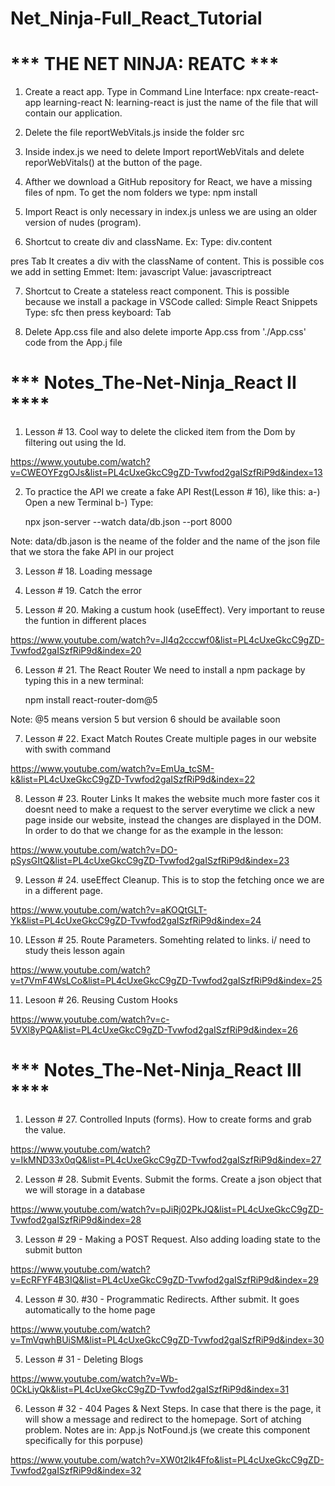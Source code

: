 # Net_Ninja-Full_React_Tutorial

# *** THE NET NINJA: REATC ***

1. Create a react app. Type in Command Line Interface:
npx create-react-app learning-react
N: learning-react is just the name of the file that will contain our application.

2. Delete the file reportWebVitals.js inside the folder src

3. Inside index.js we need to delete Import reportWebVitals and delete reporWebVitals() at the button of the page.

4. Afther we download a GitHub repository for React, we have a missing files of npm. To get the nom folders we type:
npm install

5. Import React is only necessary in index.js unless we are using an older version of nudes (program).


6. Shortcut to create div and className. Ex:
Type:
div.content 

pres Tab
It creates a div with the className of content. This is possible cos we add in setting Emmet:
Item: javascript
Value: javascriptreact


7. Shortcut to Create a stateless react component. This is possible because we install a package in VSCode called: Simple React Snippets 
Type: 
sfc 
then press keyboard: Tab

8. Delete App.css file and also delete importe App.css from './App.css' code from the App.j file

# *** Notes_The-Net-Ninja_React II ****

1. Lesson # 13. Cool way to delete the clicked item from the Dom by filtering out using the Id.

https://www.youtube.com/watch?v=CWEOYFzgOJs&list=PL4cUxeGkcC9gZD-Tvwfod2gaISzfRiP9d&index=13

2. To practice the API we create a fake API Rest(Lesson # 16), like this:
a-) Open a new Terminal
b-) Type:

	npx json-server --watch data/db.json --port 8000

Note: data/db.jason is the neame of the folder and the name of the json file that we stora the fake API in our project

3. Lesson # 18. Loading message

4. Lesson # 19. Catch the error

5. Lesson # 20. Making a custum hook (useEffect). Very important to reuse the funtion in different places

https://www.youtube.com/watch?v=Jl4q2cccwf0&list=PL4cUxeGkcC9gZD-Tvwfod2gaISzfRiP9d&index=20

6. Lesson # 21.  The React Router
We need to install a npm package by typing this in a new terminal:

	npm install react-router-dom@5

Note: @5 means version 5 but version 6 should be available soon

7. Lesson # 22. Exact Match Routes
Create multiple pages in our website with swith command

https://www.youtube.com/watch?v=EmUa_tcSM-k&list=PL4cUxeGkcC9gZD-Tvwfod2gaISzfRiP9d&index=22

8. Lesson # 23. Router Links
It makes the website much more faster cos it doesnt need to make a request to the server everytime we click a new page inside our website, instead the changes are displayed in the DOM. In order to do that we change <a> for <links> as the example in the lesson:

https://www.youtube.com/watch?v=DO-pSysGItQ&list=PL4cUxeGkcC9gZD-Tvwfod2gaISzfRiP9d&index=23

9. Lesson # 24. useEffect Cleanup.
This is to stop the fetching once we are in a different page.

https://www.youtube.com/watch?v=aKOQtGLT-Yk&list=PL4cUxeGkcC9gZD-Tvwfod2gaISzfRiP9d&index=24


10. LEsson # 25. Route Parameters. Somehting related to links. i/ need to study theis lesson again

https://www.youtube.com/watch?v=t7VmF4WsLCo&list=PL4cUxeGkcC9gZD-Tvwfod2gaISzfRiP9d&index=25


11. Lesoon # 26. Reusing Custom Hooks

https://www.youtube.com/watch?v=c-5VXl8yPQA&list=PL4cUxeGkcC9gZD-Tvwfod2gaISzfRiP9d&index=26

# *** Notes_The-Net-Ninja_React III ****

1. Lesson # 27. Controlled Inputs (forms). How to create forms and grab the value.

https://www.youtube.com/watch?v=IkMND33x0qQ&list=PL4cUxeGkcC9gZD-Tvwfod2gaISzfRiP9d&index=27

2. Lesson # 28. Submit Events. Submit the forms. Create a json object that we will storage in a database

https://www.youtube.com/watch?v=pJiRj02PkJQ&list=PL4cUxeGkcC9gZD-Tvwfod2gaISzfRiP9d&index=28

3. Lesson # 29 - Making a POST Request. Also adding loading state to the submit button

https://www.youtube.com/watch?v=EcRFYF4B3IQ&list=PL4cUxeGkcC9gZD-Tvwfod2gaISzfRiP9d&index=29

4. Lesson # 30. #30 - Programmatic Redirects. Afther submit. It goes automatically to the home page

https://www.youtube.com/watch?v=TmVqwhBUiSM&list=PL4cUxeGkcC9gZD-Tvwfod2gaISzfRiP9d&index=30

5. Lesson # 31 - Deleting Blogs

https://www.youtube.com/watch?v=Wb-0CkLiyQk&list=PL4cUxeGkcC9gZD-Tvwfod2gaISzfRiP9d&index=31

6. Lesson # 32 - 404 Pages & Next Steps. In case that there is the page, it will show a message and redirect to the homepage. Sort of atching problem. Notes are in:
App.js
NotFound.js (we create this component specifically for this porpuse)

https://www.youtube.com/watch?v=XW0t2lk4Ffo&list=PL4cUxeGkcC9gZD-Tvwfod2gaISzfRiP9d&index=32

